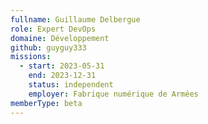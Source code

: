 ```yaml
---
fullname: Guillaume Delbergue
role: Expert DevOps
domaine: Développement
github: guyguy333
missions:
  - start: 2023-05-31
    end: 2023-12-31
    status: independent
    employer: Fabrique numérique de Armées
memberType: beta
---
```

